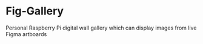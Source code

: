 # Fig-Gallery
 Personal Raspberry Pi digital wall gallery which can display images from live Figma artboards
